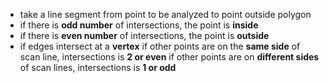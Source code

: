 - take a line segment from point to be analyzed to point outside polygon
- if there is **odd number** of intersections, the point is **inside**
- if there is **even number** of intersections, the point is **outside** 
- if edges intersect at a **vertex**
	  if other points are on the **same side** of scan line, intersections is **2 or even**
	  if other points are on **different sides** of scan lines, intersections is **1 or odd** 